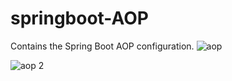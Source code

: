 # springboot-AOP
Contains the Spring Boot AOP configuration.
![aop ](https://user-images.githubusercontent.com/99591875/191259008-47e905af-5212-4d86-adee-438049b1820f.png)

![aop 2](https://user-images.githubusercontent.com/99591875/191259026-dae13b31-70e8-4073-bff0-a9a51b10c8f1.png)
